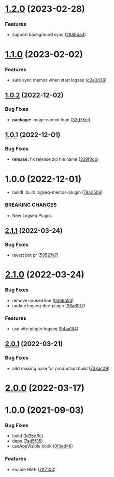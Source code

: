 # [1.2.0](https://github.com/EINDEX/logseq-memos-sync/compare/v1.1.0...v1.2.0) (2023-02-28)


### Features

* support background sync ([2888da4](https://github.com/EINDEX/logseq-memos-sync/commit/2888da46c4f366871224f4ad9c39026e06bfe274))

# [1.1.0](https://github.com/EINDEX/logseq-memos-sync/compare/v1.0.2...v1.1.0) (2023-02-02)


### Features

* auto sync memos when start logseq ([c2e3d38](https://github.com/EINDEX/logseq-memos-sync/commit/c2e3d3816b3f03c6d58eff4735068343b3a79839))

## [1.0.2](https://github.com/EINDEX/logseq-memos-sync/compare/v1.0.1...v1.0.2) (2022-12-02)


### Bug Fixes

* **package:** image cannot load ([32d78cf](https://github.com/EINDEX/logseq-memos-sync/commit/32d78cf5e2366f0a2565e084a419cdf47c2edb25))

## [1.0.1](https://github.com/EINDEX/logseq-memos-sync/compare/v1.0.0...v1.0.1) (2022-12-01)


### Bug Fixes

* **release:** fix release zip file name ([339f3cb](https://github.com/EINDEX/logseq-memos-sync/commit/339f3cb1b2dc20929f93730300c30002594f3e14))

# 1.0.0 (2022-12-01)


* build!: build logseq-memos-plugin ([78a2506](https://github.com/EINDEX/logseq-memos-sync/commit/78a2506f47fbf328b7a8014c8866ccbe0892a113))


### BREAKING CHANGES

* New Logseq Plugin.

## [2.1.1](https://github.com/pengx17/logseq-plugin-template-react/compare/v2.1.0...v2.1.1) (2022-03-24)


### Bug Fixes

* revert bot pr ([59527a7](https://github.com/pengx17/logseq-plugin-template-react/commit/59527a7044bec0ddd17a79de54844730e8a591a4))

# [2.1.0](https://github.com/pengx17/logseq-plugin-template-react/compare/v2.0.1...v2.1.0) (2022-03-24)


### Bug Fixes

* remove unused line ([0d69a50](https://github.com/pengx17/logseq-plugin-template-react/commit/0d69a504e4847b4859377ada65766b887920ae38))
* update logseq-dev-plugin ([36a69f7](https://github.com/pengx17/logseq-plugin-template-react/commit/36a69f7f13789cd86156273dbf8c01fad793b3e1))


### Features

* use vite-plugin-logseq ([54aa154](https://github.com/pengx17/logseq-plugin-template-react/commit/54aa154615eafa9af8727d0fc1f3031c5e610aa7))

## [2.0.1](https://github.com/pengx17/logseq-plugin-template-react/compare/v2.0.0...v2.0.1) (2022-03-21)


### Bug Fixes

* add missing base for production build ([738ac09](https://github.com/pengx17/logseq-plugin-template-react/commit/738ac09dab9785ccc3564117bc4026cfb4464e9a))

# [2.0.0](https://github.com/pengx17/logseq-plugin-template-react/compare/v1.0.0...v2.0.0) (2022-03-17)

# 1.0.0 (2021-09-03)


### Bug Fixes

* build ([fd35d6c](https://github.com/pengx17/logseq-plugin-template-react/commit/fd35d6c098e030920da26a65c734940a27b604df))
* deps ([7ad5f35](https://github.com/pengx17/logseq-plugin-template-react/commit/7ad5f351a645029823c3ab4cc04db2476948943a))
* useAppVisible hook ([0f3ad46](https://github.com/pengx17/logseq-plugin-template-react/commit/0f3ad46e2fe8f9326e796fb50f8f32d5c66d9bf8))


### Features

* enable HMR ([7ff7100](https://github.com/pengx17/logseq-plugin-template-react/commit/7ff7100552180c6d14f3df37a449b704da29270d))
